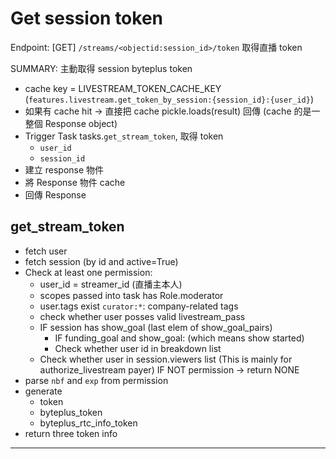 # Get session token

Endpoint: [GET] `/streams/<objectid:session_id>/token` 取得直播 token

SUMMARY: 主動取得 session byteplus token

- cache key = LIVESTREAM_TOKEN_CACHE_KEY
  (`features.livestream.get_token_by_session:{session_id}:{user_id}`)
- 如果有 cache hit -> 直接把 cache pickle.loads(result) 回傳
  (cache 的是一整個 Response object)
- Trigger Task tasks.`get_stream_token`, 取得 token
  - `user_id`
  - `session_id`
- 建立 response 物件
- 將 Response 物件 cache
- 回傳 Response

## get_stream_token

- fetch user
- fetch session (by id and active=True)
- Check at least one permission:
  - user_id = streamer_id (直播主本人)
  - scopes passed into task has Role.moderator
  - user.tags exist `curator:*`: company-related tags
  - check whether user posses valid livestream_pass
  - IF session has show_goal (last elem of show_goal_pairs)
    - IF funding_goal and show_goal: (which means show started)
    - Check whether user id in breakdown list
  - Check whether user in session.viewers list (This is mainly for authorize_livestream payer)
  IF NOT permission -> return NONE
- parse `nbf` and `exp` from permission
- generate
  - token
  - byteplus_token
  - byteplus_rtc_info_token
- return three token info

---
